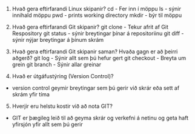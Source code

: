 1. Hvað gera eftirfarandi Linux skipanir?
cd - Fer inn í möppu
ls - sýnir innihald möppu
pwd - prints working directory
mkdir - býr til möppu

2. Hvað gera eftirfarandi Git skipanir?
git clone - Tekur afrit af Git Respository
git status - sýnir breytingar þínar á repositoriinu
git diff - sýnir nýjar breytingar á þínum skrám

3. Hvað gera eftirfarandi Git skipanir saman? Hvaða gagn er að þeirri aðgerð?
git log - Sýnir allt sem þú hefur gert
git checkout - Breyta um grein
git branch - Sýnir allar greinar
4. Hvað er útgáfustýring (Version Control)?
 - version control geymir breytingar sem þú gerir við skrár eða sett af skrám yfir tíma

5. Hverjir eru helstu kostir við að nota GIT?
 - GIT er þægileg leið til að geyma skrár og verkefni á netinu og geta haft yfirsjón yfir allt sem þú gerir